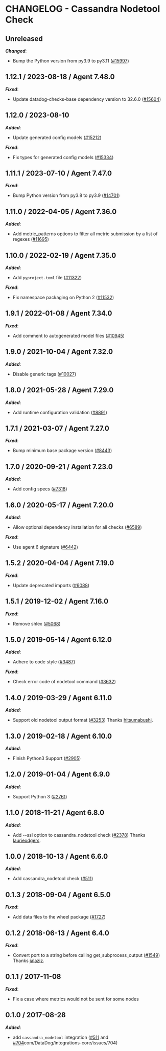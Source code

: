 # CHANGELOG - Cassandra Nodetool Check

## Unreleased

***Changed***:

* Bump the Python version from py3.9 to py3.11 ([#15997](https://github.com/DataDog/integrations-core/pull/15997))

## 1.12.1 / 2023-08-18 / Agent 7.48.0

***Fixed***:

* Update datadog-checks-base dependency version to 32.6.0 ([#15604](https://github.com/DataDog/integrations-core/pull/15604))

## 1.12.0 / 2023-08-10

***Added***:

* Update generated config models ([#15212](https://github.com/DataDog/integrations-core/pull/15212))

***Fixed***:

* Fix types for generated config models ([#15334](https://github.com/DataDog/integrations-core/pull/15334))

## 1.11.1 / 2023-07-10 / Agent 7.47.0

***Fixed***:

* Bump Python version from py3.8 to py3.9 ([#14701](https://github.com/DataDog/integrations-core/pull/14701))

## 1.11.0 / 2022-04-05 / Agent 7.36.0

***Added***:

* Add metric_patterns options to filter all metric submission by a list of regexes ([#11695](https://github.com/DataDog/integrations-core/pull/11695))

## 1.10.0 / 2022-02-19 / Agent 7.35.0

***Added***:

* Add `pyproject.toml` file ([#11322](https://github.com/DataDog/integrations-core/pull/11322))

***Fixed***:

* Fix namespace packaging on Python 2 ([#11532](https://github.com/DataDog/integrations-core/pull/11532))

## 1.9.1 / 2022-01-08 / Agent 7.34.0

***Fixed***:

* Add comment to autogenerated model files ([#10945](https://github.com/DataDog/integrations-core/pull/10945))

## 1.9.0 / 2021-10-04 / Agent 7.32.0

***Added***:

* Disable generic tags ([#10027](https://github.com/DataDog/integrations-core/pull/10027))

## 1.8.0 / 2021-05-28 / Agent 7.29.0

***Added***:

* Add runtime configuration validation ([#8891](https://github.com/DataDog/integrations-core/pull/8891))

## 1.7.1 / 2021-03-07 / Agent 7.27.0

***Fixed***:

* Bump minimum base package version ([#8443](https://github.com/DataDog/integrations-core/pull/8443))

## 1.7.0 / 2020-09-21 / Agent 7.23.0

***Added***:

* Add config specs ([#7318](https://github.com/DataDog/integrations-core/pull/7318))

## 1.6.0 / 2020-05-17 / Agent 7.20.0

***Added***:

* Allow optional dependency installation for all checks ([#6589](https://github.com/DataDog/integrations-core/pull/6589))

***Fixed***:

* Use agent 6 signature ([#6442](https://github.com/DataDog/integrations-core/pull/6442))

## 1.5.2 / 2020-04-04 / Agent 7.19.0

***Fixed***:

* Update deprecated imports ([#6088](https://github.com/DataDog/integrations-core/pull/6088))

## 1.5.1 / 2019-12-02 / Agent 7.16.0

***Fixed***:

* Remove shlex ([#5068](https://github.com/DataDog/integrations-core/pull/5068))

## 1.5.0 / 2019-05-14 / Agent 6.12.0

***Added***:

* Adhere to code style ([#3487](https://github.com/DataDog/integrations-core/pull/3487))

***Fixed***:

* Check error code of nodetool command ([#3632](https://github.com/DataDog/integrations-core/pull/3632))

## 1.4.0 / 2019-03-29 / Agent 6.11.0

***Added***:

* Support old nodetool output format ([#3253](https://github.com/DataDog/integrations-core/pull/3253)) Thanks [hitsumabushi](https://github.com/hitsumabushi).

## 1.3.0 / 2019-02-18 / Agent 6.10.0

***Added***:

* Finish Python3 Support ([#2905](https://github.com/DataDog/integrations-core/pull/2905))

## 1.2.0 / 2019-01-04 / Agent 6.9.0

***Added***:

* Support Python 3 ([#2761](https://github.com/DataDog/integrations-core/pull/2761))

## 1.1.0 / 2018-11-21 / Agent 6.8.0

***Added***:

* Add --ssl option to cassandra_nodetool check ([#2378](https://github.com/DataDog/integrations-core/pull/2378)) Thanks [laurieodgers](https://github.com/laurieodgers).

## 1.0.0 / 2018-10-13 / Agent 6.6.0

***Added***:

* Add cassandra_nodetool check ([#511](https://github.com/DataDog/integrations-core/pull/511))

## 0.1.3 / 2018-09-04 / Agent 6.5.0

***Fixed***:

* Add data files to the wheel package ([#1727](https://github.com/DataDog/integrations-core/pull/1727))

## 0.1.2 / 2018-06-13 / Agent 6.4.0

***Fixed***:

* Convert port to a string before calling get_subprocess_output ([#1549](https://github.com/DataDog/integrations-core/pull/1549)) Thanks [jalaziz](https://github.com/jalaziz).

## 0.1.1 / 2017-11-08

***Fixed***:

* Fix a case where metrics would not be sent for some nodes

## 0.1.0 / 2017-08-28

***Added***:

* add `cassandra_nodetool` integration ([#511](https://github.com/DataDog/integrations-core/issues/511) and [#704](https://github)com/DataDog/integrations-core/issues/704)

